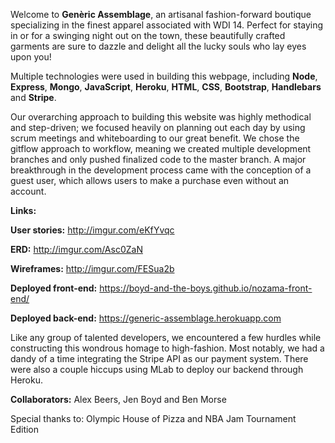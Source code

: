 Welcome to **Genèric Assemblage**, an artisanal fashion-forward boutique specializing
in the finest apparel associated with WDI 14. Perfect for staying in or for a
swinging night out on the town, these beautifully crafted garments are sure to
dazzle and delight all the lucky souls who lay eyes upon you!

Multiple technologies were used in building this webpage, including **Node**, **Express**,
**Mongo**, **JavaScript**, **Heroku**, **HTML**, **CSS**, **Bootstrap**, **Handlebars** and **Stripe**.

Our overarching approach to building this website was highly methodical and
step-driven; we focused heavily on planning out each day by using scrum meetings
and whiteboarding to our great benefit. We chose the gitflow approach to workflow,
meaning we created multiple development branches and only pushed finalized
code to the master branch. A major breakthrough in the development process came 
with the conception of a guest user, which allows users to make a purchase even without
an account.


**Links:**

**User stories:** http://imgur.com/eKfYvqc

**ERD:** http://imgur.com/Asc0ZaN

**Wireframes:** http://imgur.com/FESua2b

**Deployed front-end:** https://boyd-and-the-boys.github.io/nozama-front-end/

**Deployed back-end:** https://generic-assemblage.herokuapp.com

Like any group of talented developers, we encountered a few hurdles while
constructing this wondrous homage to high-fashion. Most notably, we had a dandy
of a time integrating the Stripe API as our payment system. There were also a
couple hiccups using MLab to deploy our backend through Heroku.

**Collaborators:** Alex Beers, Jen Boyd and Ben Morse

Special thanks to: Olympic House of Pizza and NBA Jam Tournament Edition
